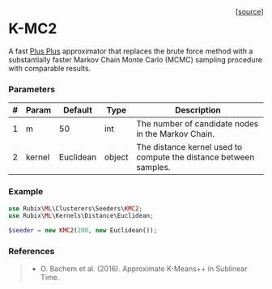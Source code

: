 <span style="float:right;"><a href="https://github.com/RubixML/RubixML/blob/master/src/Clusterers/Seeders/KMC2.php">[source]</a></span>

# K-MC2
A fast [Plus Plus](plus-plus.md) approximator that replaces the brute force method with a substantially faster Markov Chain Monte Carlo (MCMC) sampling procedure with comparable results.

### Parameters
| # | Param | Default | Type | Description |
|---|---|---|---|---|
| 1 | m | 50 | int | The number of candidate nodes in the Markov Chain. |
| 2 | kernel | Euclidean | object | The distance kernel used to compute the distance between samples. |

### Example
```php
use Rubix\ML\Clusterers\Seeders\KMC2;
use Rubix\ML\Kernels\Distance\Euclidean;

$seeder = new KMC2(200, new Euclidean());
```

### References
>- O. Bachem et al. (2016). Approximate K-Means++ in Sublinear Time.